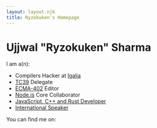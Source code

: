 ```yaml
---
layout: layout.njk
title: Ryzokuken's Homepage
---
```


# Ujjwal "Ryzokuken" Sharma

I am a(n):

- Compilers Hacker at [Igalia](https://www.igalia.com/)
- [TC39](https://tc39.es/) Delegate
- [ECMA-402](https://tc39.es/ecma402/) Editor
- [Node.js](https://nodejs.org/en/) Core Collaborator
- [JavaScript, C++ and Rust Developer](/projects)
- [International Speaker](/talks)

You can find me on:

<ul id="social">
  <li><a href="https://twitter.com/ryzokuken/"><span class="icon-twitter"></span></a></li>
  <li><a href="https://github.com/ryzokuken"><span class="icon-github"></span></a></li>
  <li><a href="https://www.linkedin.com/in/ryzokuken"><span class="icon-linkedin"></span></a></li>
  <li><a href="mailto:ryzokuken@disroot.org"><span class="icon-envelop"></span></a></li>
</ul>

<link rel="stylesheet" href="/css/style.css">

<style>
  ul#social>li {
    font-size: 3rem;
    margin: 1rem;
    transition: all 0.2s ease-in-out;
  }

  ul#social>li:hover {
    color: dodgerblue;
  }

  ul#social {
    display: flex;
    list-style: none;
    padding: 0;
    justify-content: center;
  }

  ul#social a {
    text-decoration: none;
  }
</style>
